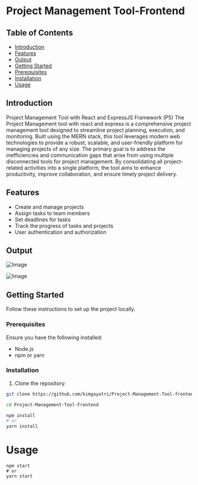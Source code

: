 # Project Management Tool-Frontend

## Table of Contents

- [Introduction](#introduction)
- [Features](#features)
- [Output](#output)
- [Getting Started](#getting-started)
- [Prerequisites](#prerequisites)
- [Installation](#installation)
- [Usage](#usage)


## Introduction

Project Management Tool with React and ExpressJS Framework (P5)
The Project Management tool with react and express is a comprehensive project management tool designed to streamline project planning, execution, and monitoring. Built using the MERN stack, this tool leverages modern web technologies to provide a robust, scalable, and user-friendly platform for managing projects of any size. The primary goal is to address the inefficiencies and communication gaps that arise from using multiple disconnected tools for project management. By consolidating all project-related activities into a single platform, the tool aims to enhance productivity, improve collaboration, and ensure timely project delivery.

## Features

- Create and manage projects
- Assign tasks to team members
- Set deadlines for tasks
- Track the progress of tasks and projects
- User authentication and authorization

## Output

![Image](https://github.com/user-attachments/assets/3fdf0417-0e9a-4801-8a91-5aa0df4c2d95)

![Image](https://github.com/user-attachments/assets/02298953-1cc3-4d69-bab2-83402edf971f)

## Getting Started

Follow these instructions to set up the project locally.

### Prerequisites

Ensure you have the following installed:

- Node.js
- npm or yarn

### Installation

1. Clone the repository:

```bash
git clone https://github.com/kimgayatri/Project-Management-Tool-frontend.git
```
```bash
cd Project-Management-Tool-Frontend

npm install
# or
yarn install
```

# Usage
```
npm start
# or
yarn start
```


